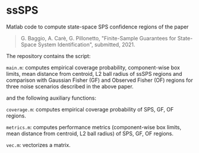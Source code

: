 # ssSPS
Matlab code to compute state-space SPS confidence regions of the paper

> G. Baggio, A. Carè, G. Pillonetto, "Finite-Sample Guarantees for State-Space System Identification", submitted, 2021.

The repository contains the script:

`main.m`: computes empirical coverage probability, component-wise box limits, mean distance from centroid, L2 ball radius of ssSPS regions and comparison with Gaussian Fisher (GF) and Observed Fisher (OF) regions for three noise scenarios described in the above paper.

and the following auxiliary functions:

`coverage.m`: computes empirical coverage probability of SPS, GF, OF regions.

`metrics.m`: computes performance metrics (component-wise box limits, mean distance from centroid, L2 ball radius) of SPS, GF, OF regions.

`vec.m`: vectorizes a matrix.
